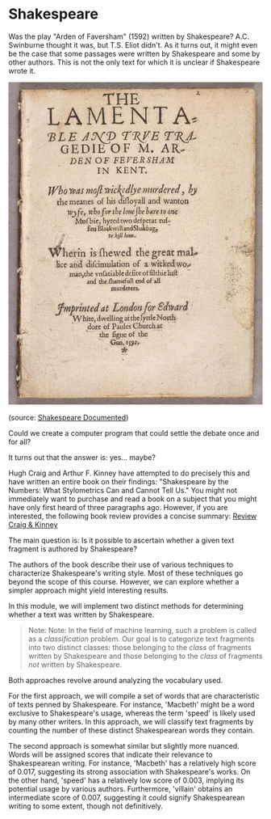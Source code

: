 # Shakespeare

Was the play "Arden of Faversham" (1592) written by Shakespeare? A.C. Swinburne thought it was, but T.S. Eliot didn't. As it turns out, it might even be the case that some passages were written by Shakespeare and some by other authors. This is not the only text for which it is unclear if Shakespeare wrote it.

![](arden.jpg)

(source: [Shakespeare Documented](https://shakespearedocumented.folger.edu/resource/document/arden-faversham-first-edition))

Could we create a computer program that could settle the debate once and for all?

It turns out that the answer is: yes... maybe?

Hugh Craig and Arthur F. Kinney have attempted to do precisely this and have written an entire book on their findings: "Shakespeare by the Numbers: What Stylometrics Can and Cannot Tell Us." You might not immediately want to purchase and read a book on a subject that you might have only first heard of three paragraphs ago. However, if you are interested, the following book review provides a concise summary: [Review Craig & Kinney](https://shakespeareoxfordfellowship.org/shakespeare-by-the-numbers-what-stylometrics-can-and-cannot-tell-us/)

The main question is: Is it possible to ascertain whether a given text fragment is authored by Shakespeare?

The authors of the book describe their use of various techniques to characterize Shakespeare's writing style. Most of these techniques go beyond the scope of this course. However, we can explore whether a simpler approach might yield interesting results.

In this module, we will implement two distinct methods for determining whether a text was written by Shakespeare.

> Note: Note: In the field of machine learning, such a problem is called as a _classification_ problem. Our goal is to categorize text fragments into two distinct classes: those belonging to the _class_ of fragments written by Shakespeare and those belonging to the _class_ of fragments _not_ written by Shakespeare.

Both approaches revolve around analyzing the vocabulary used.

For the first approach, we will compile a set of words that are characteristic of texts penned by Shakespeare. For instance, 'Macbeth' might be a word exclusive to Shakespeare's usage, whereas the term 'speed' is likely used by many other writers. In this approach, we will classify text fragments by counting the number of these distinct Shakespearean words they contain.

The second approach is somewhat similar but slightly more nuanced. Words will be assigned scores that indicate their relevance to Shakespearean writing. For instance, 'Macbeth' has a relatively high score of 0.017, suggesting its strong association with Shakespeare's works. On the other hand, 'speed' has a relatively low score of 0.003, implying its potential usage by various authors. Furthermore, 'villain' obtains an intermediate score of 0.007, suggesting it could signify Shakespearean writing to some extent, though not definitively.
